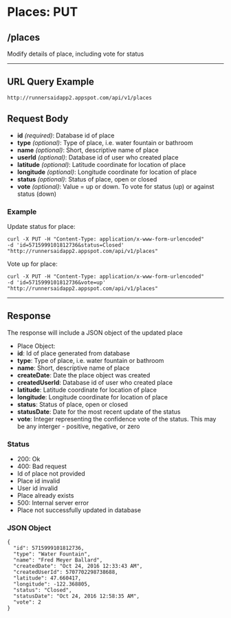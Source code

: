 # Places: PUT

## /places

Modify details of place, including vote for status

---

## URL Query Example

```
http://runnersaidapp2.appspot.com/api/v1/places
```

## Request Body

- **id** *(required)*: Database id of place
 - **type** *(optional)*: Type of place, i.e. water fountain or bathroom
 - **name** *(optional)*: Short, descriptive name of place
 - **userId** *(optional)*: Database id of user who created place
 - **latitude** *(optional)*: Latitude coordinate for location of place
 - **longitude** *(optional)*: Longitude coordinate for location of place
 - **status** *(optional)*: Status of place, open or closed
 - **vote** *(optional)*: Value = up or down. To vote for status (up) or against status (down)

### Example

Update status for place:

```
curl -X PUT -H "Content-Type: application/x-www-form-urlencoded" 
-d 'id=5715999101812736&status=Closed' "http://runnersaidapp2.appspot.com/api/v1/places"
```

Vote up for place:

```
curl -X PUT -H "Content-Type: application/x-www-form-urlencoded" 
-d 'id=5715999101812736&vote=up' "http://runnersaidapp2.appspot.com/api/v1/places"
```

---

## Response

The response will include a JSON object of the updated place

- Place Object:
 - **id**: Id of place generated from database
 - **type**: Type of place, i.e. water fountain or bathroom
 - **name**: Short, descriptive name of place
 - **createDate**: Date the place object was created
 - **createdUserId**: Database id of user who created place
 - **latitude**: Latitude coordinate for location of place
 - **longitude**: Longitude coordinate for location of place
 - **status**: Status of place, open or closed
 - **statusDate**: Date for the most recent update of the status
 - **vote**: Integer representing the confidence vote of the status. This may be any interger - positive, negative, or zero

### Status
- 200: Ok
- 400: Bad request
 - Id of place not provided 
 - Place id invalid
 - User id invalid
 - Place already exists
- 500: Internal server error
 - Place not successfully updated in database


### JSON Object

```
{
  "id": 5715999101812736,
  "type": "Water Fountain",
  "name": "Fred Meyer Ballard",
  "createdDate": "Oct 24, 2016 12:33:43 AM",
  "createdUserId": 5707702298738688,
  "latitude": 47.660417,
  "longitude": -122.368805,
  "status": "Closed",
  "statusDate": "Oct 24, 2016 12:58:35 AM",
  "vote": 2
}
```